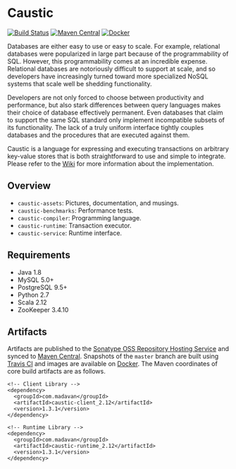 # Caustic
[![Build Status](https://travis-ci.org/ashwin153/caustic.svg?branch=master)][4]
[![Maven Central](https://img.shields.io/maven-central/v/com.madavan/caustic-runtime_2.12.svg)][2]
[![Docker](https://img.shields.io/docker/build/ashwin153/caustic.svg)][5]

Databases are either easy to use or easy to scale. For example, relational databases were 
popularized in large part because of the programmability of SQL. However, this programmability comes 
at an incredible expense. Relational databases are notoriously difficult to support at scale, and so 
developers have increasingly turned toward more specialized NoSQL systems that scale well be 
shedding functionality.

Developers are not only forced to choose between productivity and performance, but also stark 
differences between query languages makes their choice of database effectively permanent. Even 
databases that claim to support the same SQL standard only implement incompatible subsets of its 
functionality. The lack of a truly uniform interface tightly couples databases and the procedures 
that are executed against them.

Caustic is a language for expressing and executing transactions on arbitrary key-value stores that 
is both straightforward to use and simple to integrate. Please refer to the [Wiki][3] for more 
information about the implementation.

## Overview
- ```caustic-assets```: Pictures, documentation, and musings.
- ```caustic-benchmarks```: Performance tests.
- ```caustic-compiler```: Programming language.
- ```caustic-runtime```: Transaction executor.
- ```caustic-service```: Runtime interface.  

## Requirements
- Java 1.8
- MySQL 5.0+
- PostgreSQL 9.5+
- Python 2.7
- Scala 2.12
- ZooKeeper 3.4.10

## Artifacts
Artifacts are published to the [Sonatype OSS Repository Hosting Service][1] and synced to 
[Maven Central][2]. Snapshots of the ```master``` branch are built using [Travis CI][4] and images
are available on [Docker][5]. The Maven coordinates of core build artifacts are as follows.

```
<!-- Client Library -->
<dependency>
  <groupId>com.madavan</groupId>
  <artifactId>caustic-client_2.12</artifactId>
  <version>1.3.1</version>
</dependency>

<!-- Runtime Library -->
<dependency>
  <groupId>com.madavan</groupId>
  <artifactId>caustic-runtime_2.12</artifactId>
  <version>1.3.1</version>
</dependency>
```

[1]: https://oss.sonatype.org/index.html#nexus-search;quick~com.madavan
[2]: https://search.maven.org/#search%7Cga%7C1%7Cg%3A%22com.madavan%22
[3]: https://github.com/ashwin153/caustic/wiki/Home
[4]: https://travis-ci.org/ashwin153/caustic
[5]: https://hub.docker.com/r/ashwin153/caustic/

